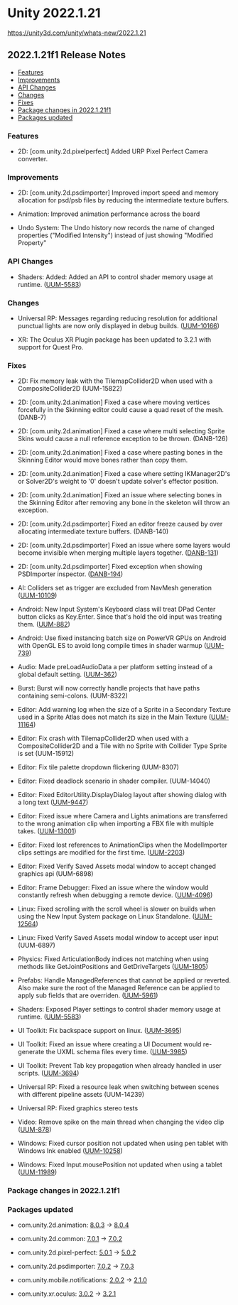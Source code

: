 # Unity 2022.1.21

https://unity3d.com/unity/whats-new/2022.1.21

## 2022.1.21f1 Release Notes

- [Features](#features)
- [Improvements](#improvements)
- [API Changes](#api-changes)
- [Changes](#changes)
- [Fixes](#fixes)
- [Package changes in 2022.1.21f1](#package-changes-in-2022121f1)
- [Packages updated](#packages-updated)


### Features

*   2D: \[com.unity.2d.pixelperfect\] Added URP Pixel Perfect Camera converter.

### Improvements

*   2D: \[com.unity.2d.psdimporter\] Improved import speed and memory allocation for psd/psb files by reducing the intermediate texture buffers.
    
*   Animation: Improved animation performance across the board
    
*   Undo System: The Undo history now records the name of changed properties ("Modified Intensity") instead of just showing "Modified Property"
    

### API Changes

*   Shaders: Added: Added an API to control shader memory usage at runtime. ([UUM-5583](https://issuetracker.unity3d.com/issues/unlit-shader-uses-more-than-100mb-of-memory-when-in-player))

### Changes

*   Universal RP: Messages regarding reducing resolution for additional punctual lights are now only displayed in debug builds. ([UUM-10166](https://issuetracker.unity3d.com/issues/urp-reduced-additional-punctual-light-shadows-resolution-warnings-are-being-thrown-on-playmode-enter-slash-exit-1))
    
*   XR: The Oculus XR Plugin package has been updated to 3.2.1 with support for Quest Pro.
    

### Fixes

*   2D: Fix memory leak with the TilemapCollider2D when used with a CompositeCollider2D (UUM-15822)
    
*   2D: \[com.unity.2d.animation\] Fixed a case where moving vertices forcefully in the Skinning editor could cause a quad reset of the mesh. (DANB-7)
    
*   2D: \[com.unity.2d.animation\] Fixed a case where multi selecting Sprite Skins would cause a null reference exception to be thrown. (DANB-126)
    
*   2D: \[com.unity.2d.animation\] Fixed a case where pasting bones in the Skinning Editor would move bones rather than copy them.
    
*   2D: \[com.unity.2d.animation\] Fixed a case where setting IKManager2D's or Solver2D's weight to '0' doesn't update solver's effector position.
    
*   2D: \[com.unity.2d.animation\] Fixed an issue where selecting bones in the Skinning Editor after removing any bone in the skeleton will throw an exception.
    
*   2D: \[com.unity.2d.psdimporter\] Fixed an editor freeze caused by over allocating intermediate texture buffers. (DANB-140)
    
*   2D: \[com.unity.2d.psdimporter\] Fixed an issue where some layers would become invisible when merging multiple layers together. ([DANB-131](https://issuetracker.unity3d.com/issues/psb-file-layers-become-invisible-when-they-are-merged))
    
*   2D: \[com.unity.2d.psdimporter\] Fixed exception when showing PSDImporter inspector. ([DANB-194](https://issuetracker.unity3d.com/issues/2020-dot-3-nullreferenceexception-is-thrown-when-selecting-a-psb-file-in-the-project-browser))
    
*   AI: Colliders set as trigger are excluded from NavMesh generation ([UUM-10109](https://issuetracker.unity3d.com/issues/trigger-volumes-are-included-in-nav-mesh-generation-for-navmeshsurface-when-geometry-is-set-to-physics-colliders))
    
*   Android: New Input System's Keyboard class will treat DPad Center button clicks as Key.Enter. Since that's hold the old input was treating them. ([UUM-882](https://issuetracker.unity3d.com/issues/backport-input-system-unity-does-not-register-amazon-fire-tv-remotes-d-pad-center-button-press))
    
*   Android: Use fixed instancing batch size on PowerVR GPUs on Android with OpenGL ES to avoid long compile times in shader warmup ([UUM-739](https://issuetracker.unity3d.com/issues/shader-variants-causes-freeze-on-android-devices-with-powervr-gpu-when-gpu-instancing-is-enabled))
    
*   Audio: Made preLoadAudioData a per platform setting instead of a global default setting. ([UUM-362](https://issuetracker.unity3d.com/issues/audioimporter-preload-audio-data-setting-is-showing-up-in-per-platform-settings-but-is-changed-for-every-platform))
    
*   Burst: Burst will now correctly handle projects that have paths containing semi-colons. (UUM-8322)
    
*   Editor: Add warning log when the size of a Sprite in a Secondary Texture used in a Sprite Atlas does not match its size in the Main Texture ([UUM-11164](https://issuetracker.unity3d.com/issues/the-normal-map-on-the-tilemap-stops-working-after-pressing-the-play-button))
    
*   Editor: Fix crash with TilemapCollider2D when used with a CompositeCollider2D and a Tile with no Sprite with Collider Type Sprite is set (UUM-15912)
    
*   Editor: Fix tile palette dropdown flickering (UUM-8307)
    
*   Editor: Fixed deadlock scenario in shader compiler. (UUM-14040)
    
*   Editor: Fixed EditorUtility.DisplayDialog layout after showing dialog with a long text ([UUM-9447](https://issuetracker.unity3d.com/issues/macos-editorutility-dot-displaydialog-dialog-layout-gets-corrupted-after-displaying-a-17-plus-lines-477-plus-non-broken-characters-long-message))
    
*   Editor: Fixed issue where Camera and Lights animations are transferred to the wrong animation clip when importing a FBX file with multiple takes. ([UUM-13001](https://issuetracker.unity3d.com/issues/animations-attributes-get-corrupted-in-the-animation-window-when-opening-the-project-in-a-newer-version-of-unity))
    
*   Editor: Fixed lost references to AnimationClips when the ModelImporter clips settings are modified for the first time. ([UUM-2203](https://issuetracker.unity3d.com/issues/backport-assetimporter-updating-existing-animationclip-import-setting-results-in-a-new-internalid-and-lost-references-to-the-clip))
    
*   Editor: Fixed Verify Saved Assets modal window to accept changed graphics api (UUM-6898)
    
*   Editor: Frame Debugger: Fixed an issue where the window would constantly refresh when debugging a remote device. ([UUM-4096](https://issuetracker.unity3d.com/issues/mobile-frame-debugger-constantly-refreshes-when-making-a-ui-update-for-frame-debug-window))
    
*   Linux: Fixed scrolling with the scroll wheel is slower on builds when using the New Input System package on Linux Standalone. ([UUM-12564](https://issuetracker.unity3d.com/issues/linux-scrolling-with-the-scroll-wheel-is-slower-on-builds-when-using-the-new-input-system-package))
    
*   Linux: Fixed Verify Saved Assets modal window to accept user input (UUM-6897)
    
*   Physics: Fixed ArticulationBody indices not matching when using methods like GetJointPositions and GetDriveTargets ([UUM-1805](https://issuetracker.unity3d.com/issues/backport-data-indices-dont-match-when-using-articulationbody-getdrivetargets-and-getjointpositions))
    
*   Prefabs: Handle ManagedReferences that cannot be applied or reverted. Also make sure the root of the Managed Reference can be applied to apply sub fields that are overriden. ([UUM-5961](https://issuetracker.unity3d.com/issues/managedreferences-on-a-prefab-instance-that-cannot-be-applied-or-reverted-to-the-prefab-asset-needs-to-be-handled))
    
*   Shaders: Exposed Player settings to control shader memory usage at runtime. ([UUM-5583](https://issuetracker.unity3d.com/issues/unlit-shader-uses-more-than-100mb-of-memory-when-in-player))
    
*   UI Toolkit: Fix backspace support on linux. ([UUM-3695](https://issuetracker.unity3d.com/issues/linux-backspace-has-no-effect-on-ui-toolkit-text-fields-when-an-event-system-is-present-in-the-scene))
    
*   UI Toolkit: Fixed an issue where creating a UI Document would re-generate the UXML schema files every time. ([UUM-3985](https://issuetracker.unity3d.com/issues/creating-a-ui-document-takes-too-much-time))
    
*   UI Toolkit: Prevent Tab key propagation when already handled in user scripts. ([UUM-3694](https://issuetracker.unity3d.com/issues/uitoolkit-tab-keydown-slash-keyup-events-that-are-used-in-toolgui-are-still-propagated-to-the-ui-slash-changing-focus))
    
*   Universal RP: Fixed a resource leak when switching between scenes with different pipeline assets (UUM-14239)
    
*   Universal RP: Fixed graphics stereo tests
    
*   Video: Remove spike on the main thread when changing the video clip ([UUM-878](https://issuetracker.unity3d.com/issues/backport-android-cpu-spike-occurs-on-videoplayer-dot-destroyplayback-when-stop-is-called-on-the-videoplayer-or-a-clip-is-changed))
    
*   Windows: Fixed cursor position not updated when using pen tablet with Windows Ink enabled ([UUM-10258](https://issuetracker.unity3d.com/issues/cursor-position-does-not-update-when-using-pen-tablet-with-windows-ink-enabled))
    
*   Windows: Fixed Input.mousePosition not updated when using a tablet ([UUM-11989](https://issuetracker.unity3d.com/issues/input-dot-mouseposition-does-not-update-when-using-a-tablet-1))
    

### Package changes in 2022.1.21f1

### Packages updated

*   com.unity.2d.animation: [8.0.3](https://docs.unity3d.com/Packages/com.unity.2d.animation@8.0//changelog/CHANGELOG.html) → [8.0.4](https://docs.unity3d.com/Packages/com.unity.2d.animation@8.0//changelog/CHANGELOG.html)
    
*   com.unity.2d.common: [7.0.1](https://docs.unity3d.com/Packages/com.unity.2d.common@7.0//changelog/CHANGELOG.html) → [7.0.2](https://docs.unity3d.com/Packages/com.unity.2d.common@7.0//changelog/CHANGELOG.html)
    
*   com.unity.2d.pixel-perfect: [5.0.1](https://docs.unity3d.com/Packages/com.unity.2d.pixel-perfect@5.0//changelog/CHANGELOG.html) → [5.0.2](https://docs.unity3d.com/Packages/com.unity.2d.pixel-perfect@5.0//changelog/CHANGELOG.html)
    
*   com.unity.2d.psdimporter: [7.0.2](https://docs.unity3d.com/Packages/com.unity.2d.psdimporter@7.0//changelog/CHANGELOG.html) → [7.0.3](https://docs.unity3d.com/Packages/com.unity.2d.psdimporter@7.0//changelog/CHANGELOG.html)
    
*   com.unity.mobile.notifications: [2.0.2](https://docs.unity3d.com/Packages/com.unity.mobile.notifications@2.0//changelog/CHANGELOG.html) → [2.1.0](https://docs.unity3d.com/Packages/com.unity.mobile.notifications@2.1//changelog/CHANGELOG.html)
    
*   com.unity.xr.oculus: [3.0.2](https://docs.unity3d.com/Packages/com.unity.xr.oculus@3.0//changelog/CHANGELOG.html) → [3.2.1](https://docs.unity3d.com/Packages/com.unity.xr.oculus@3.2//changelog/CHANGELOG.html)